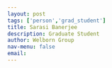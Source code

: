 ```yaml
---
layout: post 
tags: ['person','grad_student']
title: Sarasi Banerjee 
description: Graduate Student 
author: Welborn Group 
nav-menu: false 
email: 
---
```



